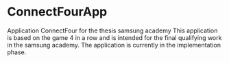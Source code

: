 # ConnectFourApp
 Application ConnectFour for the thesis samsung academy
 This application is based on the game 4 in a row and is intended for the final qualifying work in the samsung academy.
 The application is currently in the implementation phase.
 
